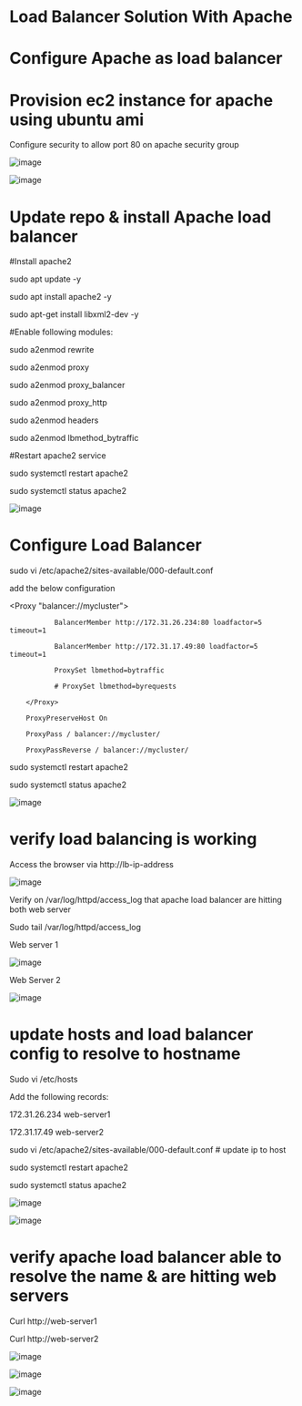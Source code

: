 # Load Balancer Solution With Apache
# Configure Apache as load balancer
# Provision ec2 instance for apache using ubuntu ami
Configure security to allow port 80 on apache security group

![image](https://user-images.githubusercontent.com/49937302/118396485-58fe5a00-b682-11eb-9a87-078f0c41c583.png)

![image](https://user-images.githubusercontent.com/49937302/118395963-cfe62380-b67f-11eb-8163-c9ee763b68ad.png)
 
# Update repo & install Apache load balancer

#Install apache2

sudo apt update -y

sudo apt install apache2 -y

sudo apt-get install libxml2-dev -y

#Enable following modules:

sudo a2enmod rewrite

sudo a2enmod proxy

sudo a2enmod proxy_balancer

sudo a2enmod proxy_http

sudo a2enmod headers

sudo a2enmod lbmethod_bytraffic

#Restart apache2 service

sudo systemctl restart apache2

sudo systemctl status apache2

![image](https://user-images.githubusercontent.com/49937302/118395999-002dc200-b680-11eb-8b2e-95fd8cc10777.png)

# Configure Load Balancer

sudo vi /etc/apache2/sites-available/000-default.conf

add the below configuration

<Proxy "balancer://mycluster">

               BalancerMember http://172.31.26.234:80 loadfactor=5 timeout=1
               
               BalancerMember http://172.31.17.49:80 loadfactor=5 timeout=1
               
               ProxySet lbmethod=bytraffic
               
               # ProxySet lbmethod=byrequests
               
        </Proxy>

        ProxyPreserveHost On
        
        ProxyPass / balancer://mycluster/
        
        ProxyPassReverse / balancer://mycluster/

sudo systemctl restart apache2

sudo systemctl status apache2

![image](https://user-images.githubusercontent.com/49937302/118396015-13d92880-b680-11eb-92d4-d65139929f05.png)

# verify load balancing is working

Access the browser via http://lb-ip-address

![image](https://user-images.githubusercontent.com/49937302/118396312-81398900-b681-11eb-81d7-282d47091154.png)
 
Verify on /var/log/httpd/access_log that apache load balancer are hitting both web server

Sudo tail /var/log/httpd/access_log

Web server 1

![image](https://user-images.githubusercontent.com/49937302/118396043-30756080-b680-11eb-98be-b78e6fa3a70c.png)

 
Web Server 2

![image](https://user-images.githubusercontent.com/49937302/118396050-353a1480-b680-11eb-8349-139e404097c3.png)
 
# update hosts and load balancer config to resolve to hostname

Sudo vi /etc/hosts

Add the following records:

172.31.26.234   web-server1

172.31.17.49    web-server2

sudo vi /etc/apache2/sites-available/000-default.conf # update ip to host

sudo systemctl restart apache2

sudo systemctl status apache2

![image](https://user-images.githubusercontent.com/49937302/118396073-4f73f280-b680-11eb-9723-051c47db5cdd.png)

![image](https://user-images.githubusercontent.com/49937302/118396084-57339700-b680-11eb-8625-4c23ed2a45ee.png)

# verify apache load balancer able to resolve the name & are hitting web servers

Curl http://web-server1

Curl http://web-server2
 
![image](https://user-images.githubusercontent.com/49937302/118396414-0624a280-b682-11eb-9bdd-b34b8687cdcd.png)

![image](https://user-images.githubusercontent.com/49937302/118396092-66b2e000-b680-11eb-968a-d115c2dba7f5.png)

![image](https://user-images.githubusercontent.com/49937302/118396097-6a466700-b680-11eb-9e54-c97f3d5ce0d0.png)


 

